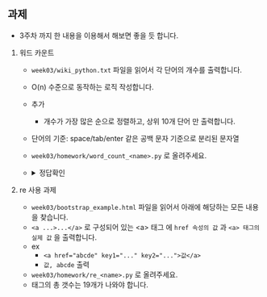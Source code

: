 
## 과제

- 3주차 까지 한 내용을 이용해서 해보면 좋을 듯 합니다.

1. 워드 카운트
    - `week03/wiki_python.txt` 파일을 읽어서 각 단어의 개수를 출력합니다.
    - O(n) 수준으로 동작하는 로직 작성합니다.
    - 추가
        - 개수가 가장 많은 순으로 정렬하고, 상위 10개 단어 만 출력합니다.
    - 단어의 기준: space/tab/enter 같은 공백 문자 기준으로 분리된 문자열
    - `week03/homework/word_count_<name>.py` 로 올려주세요.
    - <details><summary>정답확인</summary>
    
        <p>
            
        ```
        ('파이썬', 34)
        ('있다.', 28)
        ('수', 22)
        ('파이썬은', 16)
        ('프로그래밍', 14)
        ('-', 12)
        ('소프트웨어)', 12)
        ('↑', 12)
        ('(3D', 11)
        ('파이썬의', 10)
        ```
            
        </p>
        </details>

2. re 사용 과제
    - `week03/bootstrap_example.html` 파일을 읽어서 아래에 해당하는 모든 내용을 찾습니다.
    - `<a ...>...</a>` 로 구성되어 있는 \<a> 태그 에 `href 속성의 값` 과 `<a> 태그의 실제 값` 을 출력합니다.
    - ex
        - `<a href="abcde" key1="..." key2="...">값</a>`
        - `값, abcde` 출력
    - `week03/homework/re_<name>.py` 로 올려주세요.
    - <a> 태그의 총 갯수는 19개가 나와야 합니다.
